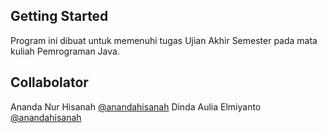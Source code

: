 ## Getting Started

Program ini dibuat untuk memenuhi tugas Ujian Akhir Semester pada mata kuliah Pemrograman Java.

## Collabolator
Ananda Nur Hisanah <a href="https://github.com/anandahisanah" target="_blank">@anandahisanah</a>
Dinda Aulia Elmiyanto <a href="https://github.com/dindaaulia572" target="_blank">@anandahisanah</a>
